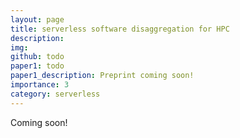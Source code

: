 ```yaml
---
layout: page
title: serverless software disaggregation for HPC
description:
img:
github: todo
paper1: todo
paper1_description: Preprint coming soon!
importance: 3
category: serverless
---
```


Coming soon!
